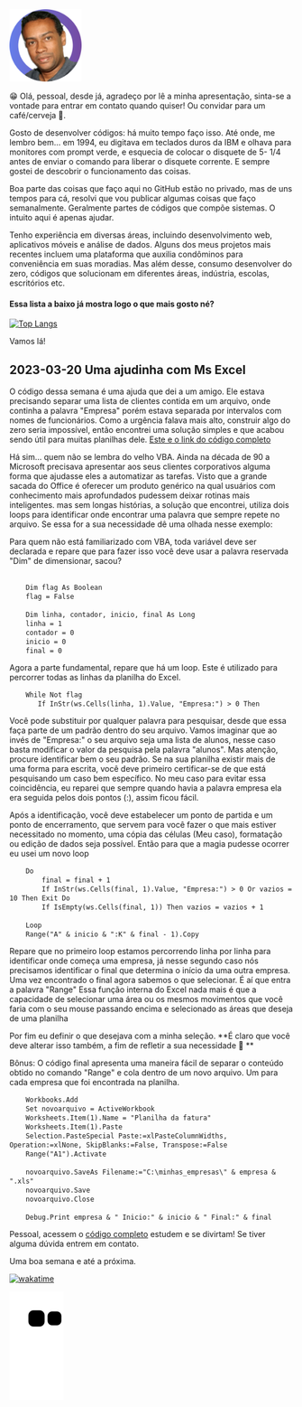 <img src="https://github.com/OberdanBrito/OberdanBrito/blob/95409f8d18dbcc1be009fed6e4e0f9108b03fe38/profile-pic.png" width="128"/>

😁 Olá, pessoal, desde já, agradeço por lê a minha apresentação, sinta-se a vontade para entrar em contato quando quiser! Ou convidar para um café/cerveja 🍻.

Gosto de desenvolver códigos: há muito tempo faço isso. Até onde, me lembro bem... em 1994, eu digitava em teclados duros da IBM e olhava para monitores com prompt verde, e esquecia de colocar o disquete de 5- 1/4 antes de enviar o comando para liberar o disquete corrente. E sempre gostei de descobrir o funcionamento das coisas.

Boa parte das coisas que faço aqui no GitHub estão no privado, mas de uns tempos para cá, resolvi que vou publicar algumas coisas que faço semanalmente. Geralmente partes de códigos que compõe sistemas. O intuito aqui é apenas ajudar.


Tenho experiência em diversas áreas, incluindo desenvolvimento web, aplicativos móveis e análise de dados. Alguns dos meus projetos mais recentes incluem uma plataforma que auxilia condôminos para conveniência em suas moradias. Mas além desse, consumo desenvolver do zero, códigos que solucionam em diferentes áreas, indústria, escolas, escritórios etc.


#### **Essa lista a baixo já mostra logo o que mais gosto né?**

[![Top Langs](https://github-readme-stats.vercel.app/api/top-langs/?username=oberdanbrito)](https://github.com/oberdanbrito/github-readme-stats)



Vamos lá!
## **2023-03-20 Uma ajudinha com Ms Excel**

O código dessa semana é uma ajuda que dei a um amigo. Ele estava precisando separar uma lista de clientes contida em um arquivo, onde continha a palavra "Empresa" porém estava separada por intervalos com nomes de funcionários.
Como a urgência falava mais alto, construir algo do zero seria impossível, então encontrei uma solução simples e que acabou sendo útil para muitas planilhas dele.
[Este e o link do código completo](https://gist.github.com/OberdanBrito/253fc530539c3e72d6268826829151be.js)

Há sim... quem não se lembra do velho VBA. Ainda na década de 90 a Microsoft precisava apresentar aos seus clientes corporativos alguma forma que ajudasse eles a automatizar as tarefas. Visto que a grande sacada do Office é oferecer um produto genérico na qual usuários com conhecimento mais aprofundados pudessem deixar rotinas mais inteligentes.
mas sem longas histórias, a solução que encontrei, utiliza dois loops para identificar onde encontrar uma palavra que sempre repete no arquivo. Se essa for a sua necessidade dê uma olhada nesse exemplo:

Para quem não está familiarizado com VBA, toda variável deve ser declarada e repare que para fazer isso você deve usar a palavra reservada "Dim" de dimensionar, sacou?

```
 
    Dim flag As Boolean 
    flag = False 
    
    Dim linha, contador, inicio, final As Long
    linha = 1 
    contador = 0 
    inicio = 0 
    final = 0 

```  

Agora a parte fundamental, repare que há um loop. 
Este é utilizado para percorrer todas as linhas da planilha do Excel.

```
    While Not flag 
       If InStr(ws.Cells(linha, 1).Value, "Empresa:") > 0 Then

```
Você pode substituir por qualquer palavra para pesquisar, desde que essa faça parte de um padrão dentro do seu arquivo. Vamos imaginar que ao invés de "Empresa:" o seu arquivo seja uma lista de alunos, nesse caso basta modificar o valor da pesquisa pela palavra "alunos".
Mas atenção, procure identificar bem o seu padrão. Se na sua planilha existir mais de uma forma para escrita, você deve primeiro certificar-se de que está pesquisando um caso bem específico.
No meu caso para evitar essa coincidência, eu reparei que sempre quando havia a palavra empresa ela era seguida pelos dois pontos (:), assim ficou fácil.

Após a identificação, você deve estabelecer um ponto de partida e um ponto de encerramento, que servem para você fazer o que mais estiver necessitado no momento, uma cópia das células (Meu caso), formatação ou edição de dados seja possível.
Então para que a magia pudesse ocorrer eu usei um novo loop


````
    Do
        final = final + 1
        If InStr(ws.Cells(final, 1).Value, "Empresa:") > 0 Or vazios = 10 Then Exit Do
        If IsEmpty(ws.Cells(final, 1)) Then vazios = vazios + 1
        
    Loop
    Range("A" & inicio & ":K" & final - 1).Copy
````

Repare que no primeiro loop estamos percorrendo linha por linha para identificar onde começa uma empresa, já nesse segundo caso nós precisamos identificar o final que determina o início da uma outra empresa.
Uma vez encontrado o final agora sabemos o que selecionar. É aí que entra a palavra "Range"
Essa função interna do Excel nada mais é que a capacidade de selecionar uma área ou os mesmos movimentos que você faria com o seu mouse passando encima e selecionado as áreas que deseja de uma planilha

Por fim eu definir o que desejava com a minha seleção. **É claro que você deve alterar isso também, a fim de refletir a sua necessidade 👀 **

Bônus: O código final apresenta uma maneira fácil de separar o conteúdo obtido no comando "Range" e cola dentro de um novo arquivo.
Um para cada empresa que foi encontrada na planilha.


```visual badic
    Workbooks.Add
    Set novoarquivo = ActiveWorkbook
    Worksheets.Item(1).Name = "Planilha da fatura"
    Worksheets.Item(1).Paste
    Selection.PasteSpecial Paste:=xlPasteColumnWidths, Operation:=xlNone, SkipBlanks:=False, Transpose:=False
    Range("A1").Activate
    
    novoarquivo.SaveAs Filename:="C:\minhas_empresas\" & empresa & ".xls"
    novoarquivo.Save
    novoarquivo.Close
    
    Debug.Print empresa & " Inicio:" & inicio & " Final:" & final
```

Pessoal, acessem o [código completo](https://gist.github.com/OberdanBrito/253fc530539c3e72d6268826829151be)
estudem e se divirtam! Se tiver alguma dúvida entrem em contato.

Uma boa semana e até a próxima. 



[![wakatime](https://wakatime.com/badge/user/eb9c14f3-847b-4b7f-be05-24cba40f2b44.svg)](https://wakatime.com/@eb9c14f3-847b-4b7f-be05-24cba40f2b44)

![Snake animation](https://github.com/oberdanbrito/oberdanbrito/blob/output/github-contribution-grid-snake.svg)
